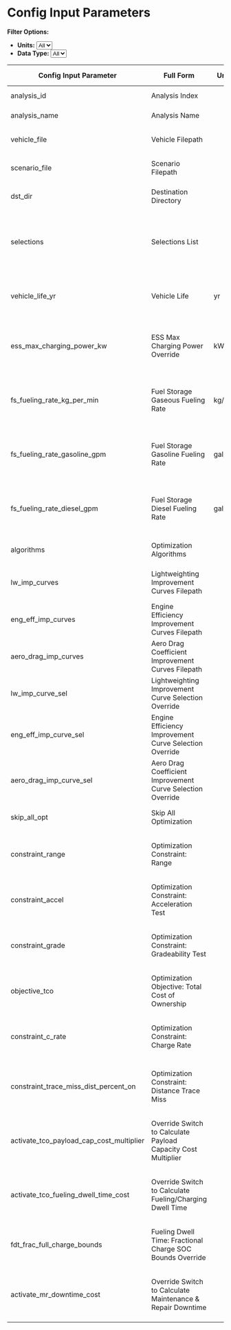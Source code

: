 # Config Input Parameters

**Filter Options:**
- **Units:** <select id="configUnitsFilter"><option value="">All</option></select>
- **Data Type:** <select id="configdatatypeFilter"><option value="">All</option></select>

<div class="table-container">
    <table id="configTable">
        <thead>
            <tr>
                <th>Config Input Parameter</th>
                <th>Full Form</th>
                <th>Units</th>
                <th>Description</th>
                <th>Data Type</th>
            </tr>
        </thead>
    <tbody>
        <tr>
            <td>analysis_id</td>
            <td>Analysis Index</td>
            <td></td>
            <td>Index for managing T3CO analyses   or runs</td>
            <td>int</td>
        </tr>
        <tr>
            <td>analysis_name</td>
            <td>Analysis Name</td>
            <td></td>
            <td>Name of T3CO Analysis for user&#39;s   reference</td>
            <td>string</td>
        </tr>
        <tr>
            <td>vehicle_file</td>
            <td>Vehicle Filepath</td>
            <td></td>
            <td>Filepath to vehicle input file   either absolute or relative to /resources/ folder</td>
            <td>string</td>
        </tr>
        <tr>
            <td>scenario_file</td>
            <td>Scenario Filepath</td>
            <td></td>
            <td>Filepath to scenario input file   either absolute or relative to /resources/ folder</td>
            <td>string</td>
        </tr>
        <tr>
            <td>dst_dir</td>
            <td>Destination Directory</td>
            <td></td>
            <td>Filepath to results destination   directory either absolute or relative to /resources/ folder</td>
            <td>string</td>
        </tr>
        <tr>
            <td>selections</td>
            <td>Selections List</td>
            <td></td>
            <td>List of selections from   vehicle/scenario files to include in the analysis. Takes input as an integer   or list of integers. &#39;-1&#39; makes T3CO run all vehicles in the vehicle file</td>
            <td>int/list</td>
        </tr>
        <tr>
            <td>vehicle_life_yr</td>
            <td>Vehicle Life</td>
            <td>yr</td>
            <td>Override number of TCO years for   all selections.. If left blank, T3CO uses selection specific vehicle_life_yr   from scenario file</td>
            <td>int</td>
        </tr>
        <tr>
            <td>ess_max_charging_power_kw</td>
            <td>ESS Max Charging Power Override</td>
            <td>kW</td>
            <td>Override ESS max charging power   for all selections. If left blank, T3CO uses selection specific   ess_max_charging_power_kw from scenario file</td>
            <td>float</td>
        </tr>
        <tr>
            <td>fs_fueling_rate_kg_per_min</td>
            <td>Fuel Storage Gaseous Fueling Rate</td>
            <td>kg/min</td>
            <td>Override gaseous fueling fill   rate for all selections. If left blank, T3CO uses selection specific   fs_fueling_rate_kg_per_min from scenario file</td>
            <td>float</td>
        </tr>
        <tr>
            <td>fs_fueling_rate_gasoline_gpm</td>
            <td>Fuel Storage Gasoline Fueling Rate</td>
            <td>gal/min</td>
            <td>Override gasoline liquid fueling   fill rate for all selections. If left blank, T3CO uses selection specific   fs_fueling_rate_gasoline_gpm from scenario file</td>
            <td>float</td>
        </tr>
        <tr>
            <td>fs_fueling_rate_diesel_gpm</td>
            <td>Fuel Storage Diesel Fueling Rate</td>
            <td>gal/min</td>
            <td>Override diesel liquid fueling   fill rate for all selections. If left blank, T3CO uses selection specific   fs_fueling_rate_diesel_gpm from scenario file</td>
            <td>float</td>
        </tr>
        <tr>
            <td>algorithms</td>
            <td>Optimization Algorithms</td>
            <td></td>
            <td>Algorithm for pymoo   optimization. Select from    [&quot;NSGA2&quot;, &quot;PatternSearch&quot;]</td>
            <td>string</td>
        </tr>
        <tr>
            <td>lw_imp_curves</td>
            <td>Lightweighting Improvement Curves Filepath</td>
            <td></td>
            <td>Filepath to lightweighting   improvement cost curve either absolute or relative to /resources/ folder</td>
            <td>string</td>
        </tr>
        <tr>
            <td>eng_eff_imp_curves</td>
            <td>Engine Efficiency Improvement Curves Filepath</td>
            <td></td>
            <td>Filepath to engine efficiency   improvement cost curve either absolute or relative to /resources/ folder</td>
            <td>string</td>
        </tr>
        <tr>
            <td>aero_drag_imp_curves</td>
            <td>Aero Drag Coefficient Improvement   Curves Filepath</td>
            <td></td>
            <td>Filepath to aerodynamic drag   coefficient improvement cost curve either absolute or relative to /resources/   folder</td>
            <td>string</td>
        </tr>
        <tr>
            <td>lw_imp_curve_sel</td>
            <td>Lightweighting Improvement Curve   Selection Override</td>
            <td></td>
            <td>Override selection of light   weighting improvement curve from lw_imp_curves file for all selections</td>
            <td>string</td>
        </tr>
        <tr>
            <td>eng_eff_imp_curve_sel</td>
            <td>Engine Efficiency Improvement Curve   Selection Override</td>
            <td></td>
            <td>Override selection of engine   efficiency improvement curve from eng_eff_imp_curves file for all selections</td>
            <td>string</td>
        </tr>
        <tr>
            <td>aero_drag_imp_curve_sel</td>
            <td>Aero Drag Coefficient Improvement   Curve Selection Override</td>
            <td></td>
            <td>Override selection of   aerodynamic drag improvement curve from aero_drag_imp_curves file for all   selections</td>
            <td>string</td>
        </tr>
        <tr>
            <td>skip_all_opt</td>
            <td>Skip All Optimization</td>
            <td></td>
            <td>Boolean switch to override skip   optimization for all selections</td>
            <td>bool</td>
        </tr>
        <tr>
            <td>constraint_range</td>
            <td>Optimization Constraint: Range</td>
            <td></td>
            <td>Override boolean switch for   optimization range constraint for all selections - if left blank, T3CO uses   selection specific switch</td>
            <td>bool</td>
        </tr>
        <tr>
            <td>constraint_accel</td>
            <td>Optimization Constraint: Acceleration Test</td>
            <td></td>
            <td>Override boolean switch for   optimization acceleration constraint for all selections- if left blank, T3CO   uses selection specific switch</td>
            <td>bool</td>
        </tr>
        <tr>
            <td>constraint_grade</td>
            <td>Optimization Constraint: Gradeability Test</td>
            <td></td>
            <td>Override boolean switch for   optimization gradeability constraint for all selections- if left blank, T3CO   uses selection specific switch</td>
            <td>bool</td>
        </tr>
        <tr>
            <td>objective_tco</td>
            <td>Optimization Objective: Total Cost of Ownership</td>
            <td></td>
            <td>Override boolean switch for   optimization objective as TCO for all selections- if left blank, T3CO uses   selection specific switch</td>
            <td>bool</td>
        </tr>
        <tr>
            <td>constraint_c_rate</td>
            <td>Optimization Constraint: Charge Rate</td>
            <td></td>
            <td>Override boolean switch for   optimization charge rate constraint for all selections- if left blank, T3CO   uses selection specific switch</td>
            <td>bool</td>
        </tr>
        <tr>
            <td>constraint_trace_miss_dist_percent_on</td>
            <td>Optimization Constraint: Distance Trace Miss</td>
            <td></td>
            <td>Override boolean switch for   optimization distance trace miss percentage for all selections- if left   blank, T3CO uses selection specific switch</td>
            <td>bool</td>
        </tr>
        <tr>
            <td>activate_tco_payload_cap_cost_multiplier</td>
            <td>Override Switch to Calculate Payload   Capacity Cost Multiplier</td>
            <td></td>
            <td>Override boolean switch for lost   payload capacity opportunity cost calculations- if left blank, T3CO uses   selection specific switch</td>
            <td>bool</td>
        </tr>
        <tr>
            <td>activate_tco_fueling_dwell_time_cost</td>
            <td>Override Switch to Calculate   Fueling/Charging Dwell Time</td>
            <td></td>
            <td>Override boolean switch for   fueling dwell time opportunity cost calculations- if left blank, T3CO uses   selection specific switch</td>
            <td>bool</td>
        </tr>
        <tr>
            <td>fdt_frac_full_charge_bounds</td>
            <td>Fueling Dwell Time: Fractional   Charge SOC Bounds Override</td>
            <td></td>
            <td>Override fraction of lower and   upper bounds for fractional charge- if left blank, T3CO uses selection   specific switch</td>
            <td>list</td>
        </tr>
        <tr>
            <td>activate_mr_downtime_cost</td>
            <td>Override Switch to Calculate   Maintenance &amp; Repair Downtime</td>
            <td></td>
            <td>Override boolean switch for   maintenance and repair downtime opportunity cost calculations- if left blank,   T3CO uses selection specific switch</td>
            <td>bool</td>
        </tr>
    </tbody>
</table>
</div>